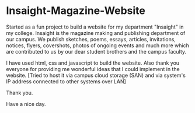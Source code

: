 # Insaight-Magazine-Website
Started as a fun project to build a website for my department "Insaight" in my college.
Insaight is the magazine making and publishing department of our campus.
We publish sketches, poems, essays, articles, invitations, notices, flyers, covershots, photos of ongoing events and much more
which are contributed to us by our dear student brothers and the campus faculty.

I have used html, css and javascript to build the website.
Also thank you everyone for providing me wonderful ideas that I could implement in the website.
[Tried to host it via campus cloud storage (SAN) and via system's IP address connected to other systems over LAN]

Thank you.

Have a nice day.
